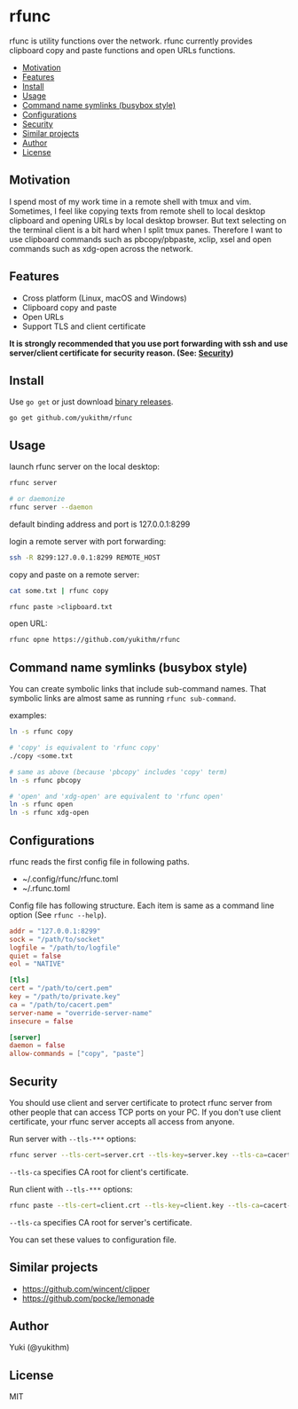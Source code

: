 # rfunc

rfunc is utility functions over the network. rfunc currently provides clipboard copy and paste functions and open URLs functions.

<!-- TOC depthFrom:2 -->

- [Motivation](#motivation)
- [Features](#features)
- [Install](#install)
- [Usage](#usage)
- [Command name symlinks (busybox style)](#command-name-symlinks-busybox-style)
- [Configurations](#configurations)
- [Security](#security)
- [Similar projects](#similar-projects)
- [Author](#author)
- [License](#license)

<!-- /TOC -->

## Motivation

I spend most of my work time in a remote shell with tmux and vim. Sometimes, I feel like copying texts from remote shell to local desktop clipboard and opening URLs by local desktop browser. But text selecting on the terminal client is a bit hard when I split tmux panes. Therefore I want to use clipboard commands such as pbcopy/pbpaste, xclip, xsel and open commands such as xdg-open across the network.

## Features

* Cross platform (Linux, macOS and Windows)
* Clipboard copy and paste
* Open URLs
* Support TLS and client certificate

**It is strongly recommended that you use port forwarding with ssh and use server/client certificate for security reason. (See: [Security](#security))**

## Install

Use `go get` or just download [binary releases](https://github.com/yukithm/rfunc/releases).

```
go get github.com/yukithm/rfunc
```

## Usage

launch rfunc server on the local desktop:

```sh
rfunc server

# or daemonize
rfunc server --daemon
```

default binding address and port is 127.0.0.1:8299

login a remote server with port forwarding:

```sh
ssh -R 8299:127.0.0.1:8299 REMOTE_HOST
```

copy and paste on a remote server:

```sh
cat some.txt | rfunc copy
```

```sh
rfunc paste >clipboard.txt
```

open URL:

```sh
rfunc opne https://github.com/yukithm/rfunc
```

## Command name symlinks (busybox style)

You can create symbolic links that include sub-command names. That symbolic links are almost same as running `rfunc sub-command`.

examples:

```sh
ln -s rfunc copy

# 'copy' is equivalent to 'rfunc copy'
./copy <some.txt

# same as above (because 'pbcopy' includes 'copy' term)
ln -s rfunc pbcopy

# 'open' and 'xdg-open' are equivalent to 'rfunc open'
ln -s rfunc open
ln -s rfunc xdg-open
```

## Configurations

rfunc reads the first config file in following paths.

* ~/.config/rfunc/rfunc.toml
* ~/.rfunc.toml

Config file has following structure.
Each item is same as a command line option (See `rfunc --help`).

```toml
addr = "127.0.0.1:8299"
sock = "/path/to/socket"
logfile = "/path/to/logfile"
quiet = false
eol = "NATIVE"

[tls]
cert = "/path/to/cert.pem"
key = "/path/to/private.key"
ca = "/path/to/cacert.pem"
server-name = "override-server-name"
insecure = false

[server]
daemon = false
allow-commands = ["copy", "paste"]
```

## Security

You should use client and server certificate to protect rfunc server from other people that can access TCP ports on your PC.
If you don't use client certificate, your rfunc server accepts all access from anyone.


Run server with `--tls-***` options:

```sh
rfunc server --tls-cert=server.crt --tls-key=server.key --tls-ca=cacert-for-client.pem
```

`--tls-ca` specifies CA root for client's certificate.

Run client with `--tls-***` options:

```sh
rfunc paste --tls-cert=client.crt --tls-key=client.key --tls-ca=cacert-for-server.pem
```

`--tls-ca` specifies CA root for server's certificate.

You can set these values to configuration file.

## Similar projects

* https://github.com/wincent/clipper
* https://github.com/pocke/lemonade

## Author

Yuki (@yukithm)

## License

MIT
